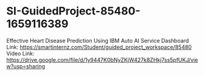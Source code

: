 # SI-GuidedProject-85480-1659116389
Effective Heart Disease Prediction Using IBM Auto AI Service
Dashboard Link: https://smartinternz.com/Student/guided_project_workspace/85480
Video Link: https://drive.google.com/file/d/1y9447K0bNyZKjW427k8ZHkj7ss5pfUKJ/view?usp=sharing
